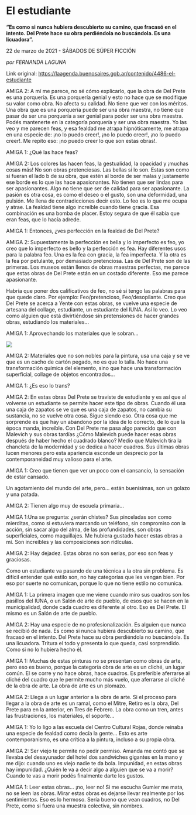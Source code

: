 # El estudiante

**“Es como si nunca hubiera descubierto su camino, que fracasó en el intento. Del Prete hace su obra perdiéndola no buscándola. Es una licuadora”.**

22 de marzo de 2021 - SÁBADOS DE SÚPER FICCIÓN

_por FERNANDA LAGUNA_

Link original: https://laagenda.buenosaires.gob.ar/contenido/4486-el-estudiante



AMIGA 2: A mí me parece, no sé cómo explicarlo, que la obra de Del Prete es una porquería. Es una porquería genial y esto no hace que se modifique su valor como obra. No afecta su calidad. No tiene que ver con los méritos. Una obra que es una porquería puede ser una obra maestra, no tiene que pasar de ser una porquería a ser genial para poder ser una obra maestra. Podés mantenerte en la categoría porquería y ser una obra maestra. Yo las veo y me parecen feas, y esa fealdad me atrapa hipnóticamente, me atrapa en una especie de: ¡no lo puedo creer!, ¡no lo puedo creer!, ¡no lo puedo creer!. Me repito eso: ¡no puedo creer lo que son estas obras!.




AMIGA 1: ¿Qué las hace feas?




AMIGA 2: Los colores las hacen feas, la gestualidad, la opacidad y ¡muchas cosas más! No son obras pretenciosas. Las bellas sí lo son. Estas son como si fueran el lado b de su obra, que estén al borde de ser malas y justamente ese borde es lo que las hace apasionantes. No tienen que ser lindas para ser apasionantes. Algo no tiene que ser de calidad para ser apasionante. La pasión es otra cosa, es como el deseo o el gusto, son una deformidad, una pulsión. Me llena de contradicciones decir esto. Lo feo es lo que me ocupa y atrae. La fealdad tiene algo increíble cuando tiene gracia. Esa combinación es una bomba de placer. Estoy segura de que él sabía que eran feas, que lo hacía adrede.




AMIGA 1: Entonces, ¿ves perfección en la fealdad de Del Prete?




AMIGA 2: Supuestamente la perfección es bella y lo imperfecto es feo, yo creo que lo imperfecto es bello y la perfección es fea. Hay diferentes usos para la palabra feo. Una es la fea con gracia, la fea imperfecta. Y la otra es la fea por petulante, por demasiado pretenciosa. Las de Del Prete son de las primeras. Los museos están llenos de obras maestras perfectas, me parece que estas obras de Del Prete están en un costado diferente. Eso me parece apasionante.




Habría que poner dos calificativos de feo, no sé si tengo las palabras para que quede claro. Por ejemplo: Feo/pretencioso, Feo/desopilante. Creo que Del Prete se acerca a Yente con estas obras, se vuelve una especie de artesana del collage, estudiante, un estudiante del IUNA. Así lo veo. Lo veo como alguien que está divirtiéndose sin pretensiones de hacer grandes obras, estudiando los materiales…




AMIGA 1: Aprovechando los materiales que le sobran…




![](https://cdn.flowlikemusic.com/files/images/42551/10a9ab6b-6d8f-41f8-98be-383988f82401.jpeg)




AMIGA 2: Materiales que no son nobles para la pintura, usa una caja y se ve que es un cacho de cartón pegado, no es que lo talla. No hace una transformación química del elemento, sino que hace una transformación superficial, collage de objetos encontrados…




AMIGA 1: ¿Es eso lo trans?




AMIGA 2: En estas obras Del Prete se traviste de estudiante y es así que al volverse un estudiante se permite hacer este tipo de obras. Cuando él usa una caja de zapatos se ve que es una caja de zapatos, no cambia su sustancia, no se vuelve otra cosa. Sigue siendo eso. Otra cosa que me sorprende es que hay un abandono por la idea de lo correcto, de lo que la época manda, increíble. Con Del Prete me pasa algo parecido que con Malevich y sus obras tardías ¿Cómo Malevich puede hacer esas obras después de haber hecho el cuadrado blanco? Medio que Malevich tira la chancleta de la modernidad y se dedica a hacer cuadros. Sus últimas obras lucen menores pero esta apariencia esconde un desprecio por la contemporaneidad muy valioso para el arte.




AMIGA 1: Creo que tienen que ver un poco con el cansancio, la sensación de estar cansado.




Un agotamiento del mundo del arte, pero… están buenísimas, son un golazo y una patada.




AMIGA 2: Tienen algo muy de escuela primaria…




AMIGA 1:Una se pregunta: ¿serán chistes? Sus pinceladas son como mierditas, como si estuviera marcando un teléfono, sin compromiso con la acción, sin sacar algo del alma, de las profundidades, son obras superficiales, como maquillajes. Me hubiera gustado hacer estas obras a mí. Son increíbles y las composiciones son ridículas.




AMIGA 2: Hay dejadez. Estas obras no son serias, por eso son feas y graciosas.




Como un estudiante va pasando de una técnica a la otra sin problema. Es difícil entender qué estilo son, no hay categorías que les vengan bien. Por eso por suerte no comunican, porque lo que no tiene estilo no comunica.




AMIGA 1: La primera imagen que me viene cuando miro sus cuadros son los pasillos del IUNA, o un Salón de arte de pueblo, de esos que se hacen en la municipalidad, donde cada cuadro es diferente al otro. Eso es Del Prete. El mismo es un Salón de arte de pueblo.




AMIGA 2: Hay una especie de no profesionalización. Es alguien que nunca se recibió de nada. Es como si nunca hubiera descubierto su camino, que fracasó en el intento. Del Prete hace su obra perdiéndola no buscándola. Es una licuadora. Tritura el todo y presenta lo que queda, casi sorprendido. Como si no lo hubiera hecho él.




AMIGA 1: Muchas de estas pinturas no se presentan como obras de arte, pero eso es bueno, porque la categoría obra de arte es un cliché, un lugar común. El se corre y no hace obras, hace cuadros. Es preferible aferrarse al cliché del cuadro que le permite mucho más vuelo, que aferrarse al cliché de la obra de arte. La obra de arte es un plomazo.




AMIGA 2: Llega a un lugar anterior a la obra de arte. Si el proceso para llegar a la obra de arte es un ramal, como el Mitre, Retiro es la obra, Del Prete para en la anterior, en Tres de Febrero. La obra como un tren, antes las frustraciones, los materiales, el soporte…




AMIGA 1: Yo lo ligo a las escuela del Centro Cultural Rojas, donde reinaba una especie de fealdad como decía la gente… Esto es arte contemporanismo, es una crítica a la pintura, incluso a su propia obra.




AMIGA 2: Ser viejo te permite no pedir permiso. Amanda me contó que se llevaba del desayunador del hotel dos sandwiches gigantes en la mano y me dijo: cuando uno es viejo nadie te da bola. Impunidad, en estas obras hay impunidad. ¿Quién le va a decir algo a alguien que se va a morir? Cuando te vas a morir podés finalmente darte los gustos.




AMIGA 1: Leer estas obras… ¡no, leer no! Si me escucha Gumier me mata, no se leen las obras. Mirar estas obras es dejarse llevar realmente por los sentimientos. Eso es lo hermoso. Sería bueno que vean cuadros, no Del Prete, como si fuera una muestra colectiva, sin nombres.




